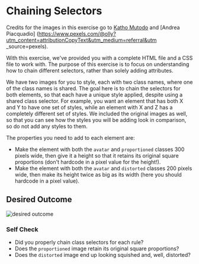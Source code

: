 # Chaining Selectors

Credits for the images in this exercise go to 
[Katho Mutodo](https://linktr.ee/photobykatho_) and [Andrea Piacquadio]
(https://www.pexels.com/@olly?utm_content=attributionCopyText&utm_medium=referral&utm
_source=pexels).


With this exercise, we've provided you with a complete HTML file and a 
CSS file to work with. The purpose of this exercise is to focus on understanding how to 
chain different selectors, rather than solely adding attributes.

We have two images for you to style, each with two class names, 
where one of the class names is shared. The goal here is to chain the selectors for 
both elements, so that each have a unique style applied, despite using a shared class 
selector. For example, you want an element that has both X and Y to have one set of styles,
 while an element with X and Z has a completely different set of styles.
 We included the original images as well, so that you can see how the styles you will be
 adding look in comparison, so do not add any styles to them.

The properties you need to add to each element are:

* Make the element with both the `avatar` and `proportioned` 
classes 300 pixels wide, then give it a height so that it retains its original 
square proportions (don't hardcode in a pixel value for the height!).
* Make the element with both the `avatar` and `distorted` classes 200 pixels wide, 
then make its height twice as big as its width (here you should hardcode in a pixel value).

## Desired Outcome
![desired outcome](./desired-outcome.png)

### Self Check
- Did you properly chain class selectors for each rule?
- Does the `proportioned` image retain its original square proportions?
- Does the `distorted` image end up looking squished and, well, distorted?
